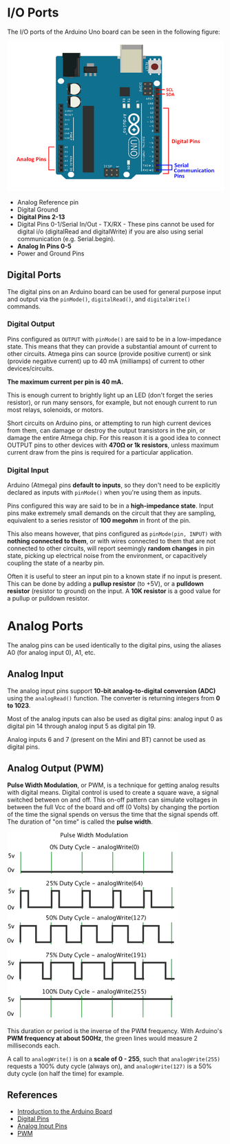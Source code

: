 # I/O Ports

The I/O ports of the Arduino Uno board can be seen in the following figure:

![Arduino Uno Board](doc/UNOpins.png)

* Analog Reference pin 
* Digital Ground 
* **Digital Pins 2-13** 
* Digital Pins 0-1/Serial In/Out - TX/RX  - These pins cannot be used for digital i/o (digitalRead and digitalWrite) if you are also using serial communication (e.g. Serial.begin).
* **Analog In Pins 0-5** 
* Power and Ground Pins 

## Digital Ports

The digital pins on an Arduino board can be used for general purpose input and output 
via the `pinMode()`, `digitalRead()`, and `digitalWrite()` commands. 


### Digital Output
Pins configured as `OUTPUT` with `pinMode()` are said to be in a low-impedance state. 
This means that they can provide a substantial amount of current to other circuits. 
Atmega pins can source (provide positive current) or sink (provide negative current) 
up to 40 mA (milliamps) of current to other devices/circuits. 

**The maximum current per pin is 40 mA.**

This is enough current to brightly light up an LED (don't forget the series resistor), 
or run many sensors, for example, but not enough current to run most relays, solenoids, 
or motors.

Short circuits on Arduino pins, or attempting to run high current devices from them, 
can damage or destroy the output transistors in the pin, or damage the entire Atmega chip.
For this reason it is a good idea to connect OUTPUT pins to other devices with
 **470Ω or 1k resistors**, unless maximum current draw from the pins is required for 
 a particular application.


### Digital Input

Arduino (Atmega) pins **default to inputs**, so they don't need to be explicitly 
declared as inputs with `pinMode()` when you're using them as inputs. 

Pins configured this way are said to be in a **high-impedance state**. 
Input pins make extremely small demands on the circuit that they are sampling, 
equivalent to a series resistor of **100 megohm** in front of the pin.

This also means however, that pins configured as `pinMode(pin, INPUT)` with 
**nothing connected to them**, or with wires connected to them that are not 
connected to other circuits, will report seemingly **random changes** in pin state, 
picking up electrical noise from the environment, or capacitively coupling the state 
of a nearby pin.

Often it is useful to steer an input pin to a known state if no input is present. 
This can be done by adding a **pullup resistor** (to +5V), or a **pulldown resistor** 
(resistor to ground) on the input. 
A **10K resistor** is a good value for a pullup or pulldown resistor.


# Analog Ports

The analog pins can be used identically to the digital pins, using the aliases A0 
(for analog input 0), A1, etc. 

## Analog Input
The analog input pins support **10-bit analog-to-digital conversion (ADC)** using the 
`analogRead()` function. The converter is returning integers from **0 to 1023**. 
 
Most of the analog inputs can also be used as digital pins: analog input 0 as 
digital pin 14 through analog input 5 as digital pin 19. 
 
Analog inputs 6 and 7 (present on the Mini and BT) cannot be used as digital pins.
 
## Analog Output (PWM) 
**Pulse Width Modulation**, or PWM, is a technique for getting analog results with digital 
means. Digital control is used to create a square wave, a signal switched between 
on and off. This on-off pattern can simulate voltages in between the full Vcc of the board
and off (0 Volts) by changing the portion of the time the signal spends on versus the 
time that the signal spends off. 
The duration of "on time" is called the **pulse width**. 

![PWM](doc/pwm.gif)

This duration or period is the inverse of the PWM frequency. 
With Arduino's **PWM frequency at about 500Hz**, the green lines would measure 
2 milliseconds each. 

A call to `analogWrite()` is on a **scale of 0 - 255**, such that `analogWrite(255)` 
requests a 100% duty cycle (always on), and `analogWrite(127)` is a 50% duty cycle 
(on half the time) for example.


## References
* [Introduction to the Arduino Board](https://www.arduino.cc/en/reference/board)
* [Digital Pins](https://www.arduino.cc/en/Tutorial/Foundations/DigitalPins)
* [Analog Input Pins](https://www.arduino.cc/en/Tutorial/Foundations/AnalogInputPins)
* [PWM](https://www.arduino.cc/en/Tutorial/Foundations/PWM)
